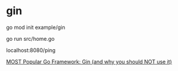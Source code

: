 # gin

go mod init example/gin

go run src/home.go

localhost:8080/ping

[MOST Popular Go Framework: Gin (and why you should NOT use it)](https://www.youtube.com/watch?v=vyfF6lNLE4k)

